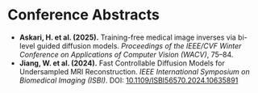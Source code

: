 # Conference Abstracts


* **Askari, H. et al. (2025).** Training-free medical image inverses via bi-level guided diffusion models. *Proceedings of the IEEE/CVF Winter Conference on Applications of Computer Vision (WACV)*, 75–84.
* **Jiang, W. et al. (2024).** Fast Controllable Diffusion Models for Undersampled MRI Reconstruction. *IEEE International Symposium on Biomedical Imaging (ISBI)*. DOI: [10.1109/ISBI56570.2024.10635891](https://doi.org/10.1109/ISBI56570.2024.10635891)